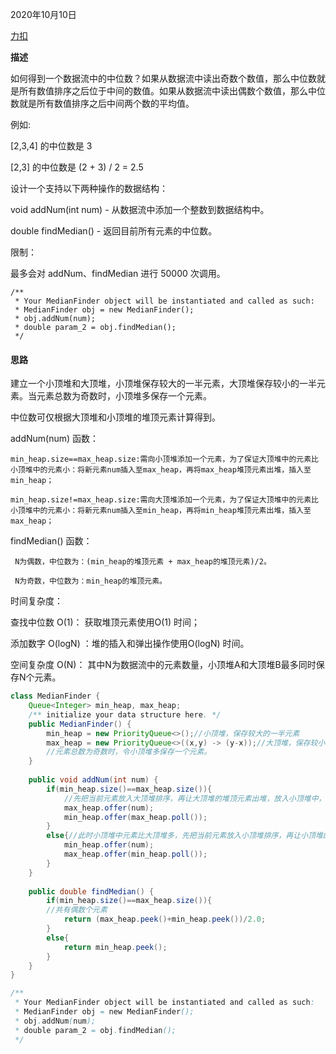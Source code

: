 2020年10月10日

[力扣](https://leetcode-cn.com/problems/shu-ju-liu-zhong-de-zhong-wei-shu-lcof/)

**描述**

如何得到一个数据流中的中位数？如果从数据流中读出奇数个数值，那么中位数就是所有数值排序之后位于中间的数值。如果从数据流中读出偶数个数值，那么中位数就是所有数值排序之后中间两个数的平均值。

例如:

[2,3,4] 的中位数是 3

[2,3] 的中位数是 (2 + 3) / 2 = 2.5

设计一个支持以下两种操作的数据结构：

void addNum(int num) - 从数据流中添加一个整数到数据结构中。

double findMedian() - 返回目前所有元素的中位数。

限制：

最多会对 addNum、findMedian 进行 50000 次调用。
```
/**
 * Your MedianFinder object will be instantiated and called as such:
 * MedianFinder obj = new MedianFinder();
 * obj.addNum(num);
 * double param_2 = obj.findMedian();
 */
```
#### 思路

建立一个小顶堆和大顶堆，小顶堆保存较大的一半元素，大顶堆保存较小的一半元素。当元素总数为奇数时，小顶堆多保存一个元素。

中位数可仅根据大顶堆和小顶堆的堆顶元素计算得到。

addNum(num) 函数：
```
min_heap.size==max_heap.size:需向小顶堆添加一个元素，为了保证大顶堆中的元素比小顶堆中的元素小：将新元素num插入至max_heap，再将max_heap堆顶元素出堆，插入至min_heap；

min_heap.size!=max_heap.size:需向大顶堆添加一个元素，为了保证大顶堆中的元素比小顶堆中的元素小：将新元素num插入至min_heap，再将min_heap堆顶元素出堆，插入至max_heap；
```

findMedian() 函数：
```
 N为偶数，中位数为：(min_heap的堆顶元素 + max_heap的堆顶元素)/2。
 
 N为奇数，中位数为：min_heap的堆顶元素。
```
时间复杂度：

查找中位数 O(1)： 获取堆顶元素使用O(1) 时间；

添加数字 O(logN) ：堆的插入和弹出操作使用O(logN) 时间。

空间复杂度 O(N)： 其中N为数据流中的元素数量，小顶堆A和大顶堆B最多同时保存N个元素。
```java
class MedianFinder {
    Queue<Integer> min_heap, max_heap;
    /** initialize your data structure here. */
    public MedianFinder() {
        min_heap = new PriorityQueue<>();//小顶堆，保存较大的一半元素
        max_heap = new PriorityQueue<>((x,y) -> (y-x));//大顶堆，保存较小的一半元素
        //元素总数为奇数时，令小顶堆多保存一个元素。
    }
    
    public void addNum(int num) {
        if(min_heap.size()==max_heap.size()){
            //先把当前元素放入大顶堆排序，再让大顶堆的堆顶元素出堆，放入小顶堆中，这保证了大顶堆中的元素比小顶堆中的元素小。
            max_heap.offer(num);
            min_heap.offer(max_heap.poll());
        }
        else{//此时小顶堆中元素比大顶堆多，先把当前元素放入小顶堆排序，再让小顶堆的堆顶元素出堆，放入大顶堆中，这保证了大顶堆中的元素比小顶堆中的元素小。
            min_heap.offer(num);
            max_heap.offer(min_heap.poll());
        }
    }
    
    public double findMedian() {
        if(min_heap.size()==max_heap.size()){
        //共有偶数个元素
            return (max_heap.peek()+min_heap.peek())/2.0;
        }
        else{
            return min_heap.peek();
        }
    }
}

/**
 * Your MedianFinder object will be instantiated and called as such:
 * MedianFinder obj = new MedianFinder();
 * obj.addNum(num);
 * double param_2 = obj.findMedian();
 */
```
